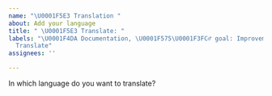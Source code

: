 ```yaml
---
name: "\U0001F5E3 Translation "
about: Add your language
title: " \U0001F5E3 Translate: "
labels: "\U0001F4DA Documentation, \U0001F575\U0001F3FC‍♂️ goal: Improvement, \U0001F5E3
  Translate"
assignees: ''

---
```


In which language do you want to translate?
